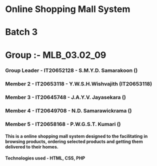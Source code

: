 # Online Shopping Mall System
 
# Batch 3
# Group :- MLB_03.02_09
### Group Leader - IT20652128 - S.M.Y.D. Samarakoon ()
### Member 2 - IT20653118 - Y.W.S.H.Wishvajith (IT20653118)
### Member 3 - IT20645748 - J.A.Y.V. Jayasekara ()
### Member 4 - IT20649708 - N.D. Samarawickrama ()
### Member 5 - IT20658168 - P.W.G.S.T. Kumari ()
#### This is a online shopping mall system designed to the facilitating in browsing products, ordering selected products and getting them delivered to their homes. 
#### Technologies used - HTML, CSS, PHP
